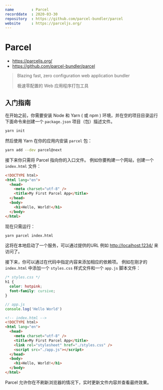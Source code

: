 ```yaml
---
name        : Parcel
recorddate  : 2020-03-30
repository  : https://github.com/parcel-bundler/parcel
website     : https://parceljs.org/
---
```



# Parcel

- <https://parceljs.org/>
- <https://github.com/parcel-bundler/parcel>

> Blazing fast, zero configuration web application bundler
>
> 极速零配置的 Web 应用程序打包工具

## 入门指南

在开始之前，你需要安装 Node 和 Yarn ( 或 npm ) 环境，并在空的项目目录运行下面命令来创建一个 `package.json` 项目（包）描述文件。

```sh
yarn init
```

然后使用 Yarn 在你的应用内安装 `parcel` 包：

```sh
yarn add --dev parcel@next
```

接下来你只需将 Parcel 指向你的入口文件。
例如你要构建一个网站，创建一个 `index.html` 文件：

```html
<!DOCTYPE html>
<html lang="en">
  <head>
    <meta charset="utf-8" />
    <title>My First Parcel App</title>
  </head>
  <body>
    <h1>Hello, World!</h1>
  </body>
</html>
```

现在只需运行：

```sh
yarn parcel index.html
```

这将在本地启动了一个服务，可以通过提供的URL 例如 <http://localhost:1234/> 来访问了。

接下来，你可以通过在代码中指定内容来添加相应的依赖项。
例如在刚才的 `index.html` 中添加一个 `styles.css` 样式文件和一个 `app.js` 脚本文件：

```css
/* styles.css */
h1 {
  color: hotpink;
  font-family: cursive;
}
```

```js
// app.js
console.log('Hello World')
```

```html
<!-- index.html -->
<!DOCTYPE html>
<html lang="en">
  <head>
    <meta charset="utf-8" />
    <title>My First Parcel App</title>
    <link rel="stylesheet" href="./styles.css" />
    <script src="./app.js"></script>
  </head>
  <body>
    <h1>Hello, World!</h1>
  </body>
</html>
```

Parcel 允许你在不刷新浏览器的情况下，实时更新文件内容并查看最终效果。

